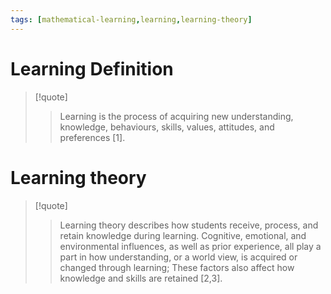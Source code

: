 ```yaml
---
tags: [mathematical-learning,learning,learning-theory]
---
```


# Learning Definition

> [!quote] 
> > Learning is the process of acquiring new understanding, knowledge, behaviours, skills, values, attitudes, and preferences [1].

# Learning theory

> [!quote] 
> > Learning theory describes how students receive, process, and retain knowledge during learning. Cognitive, emotional, and environmental influences, as well as prior experience, all play a part in how understanding, or a world view, is acquired or changed through learning; These factors also affect how knowledge and skills are retained [2,3].

[^1]: Richard Gross, "Psychology: The Science of Mind and Behaviour 6E, Hachette UK, ISBN 978-1-4441-6436-7.
[^2]: Illeris, Knud (2004). "The three dimensions of learning". Malabar, Fla: Krieger Pub. Co. ISBN 9781575242583.
[^3]: Ormrod, Jeanne (2012). Human learning (6th ed.). Boston: Pearson. ISBN 9780132595186